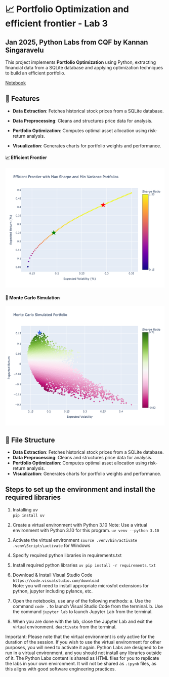 
# 📈 Portfolio Optimization and efficient frontier - Lab 3
## Jan 2025, Python Labs from CQF by Kannan Singaravelu


This project implements **Portfolio Optimization** using Python, extracting financial data from a SQLite database and applying optimization techniques to build an efficient portfolio.

[Notebook](https://armanddevacc.github.io/Portfolio-efficient-frontier-Lab3/lab3.html)


## 🚀 Features

- **Data Extraction**: Fetches historical stock prices from a SQLite database.

- **Data Preprocessing**: Cleans and structures price data for analysis.

- **Portfolio Optimization**: Computes optimal asset allocation using risk-return analysis.

- **Visualization**: Generates charts for portfolio weights and performance.
#### 📈 Efficient Frontier
<img src="efficient-frontier.png" alt="Efficient Frontier" width="700"/>

#### 🎯 Monte Carlo Simulation
<img src="efficient-frontier-2.png" alt="Monte Carlo Simulation" width="700"/>


## 📂 File Structure
- **Data Extraction**: Fetches historical stock prices from a SQLite database.  
- **Data Preprocessing**: Cleans and structures price data for analysis.  
- **Portfolio Optimization**: Computes optimal asset allocation using risk-return analysis.  
- **Visualization**: Generates charts for portfolio weights and performance.  



## Steps to set up the environment and install the required libraries
1. Installing uv                            
    `pip install uv`

2. Create a virtual environment with Python 3.10 
    Note: Use a virtual environment with Python 3.10 for this program.
    `uv venv --python 3.10`

3. Activate the virtual environment
    `source .venv/bin/activate`
    `.venv\Scripts\activate` for Windows

4. Specify required python libraries in requirements.txt

5. Install required python libraries 
    `uv pip install -r requirements.txt`

6. Download & Install Visual Studio Code
    `https://code.visualstudio.com/download`    
    Note: you will need to install appropriate microsfot extensions for python, jupyter including pylance, etc.

7. Open the notebooks, use any of the following methods:
    a. Use the command `code .` to launch Visual Studio Code from the terminal.
    b. Use the command `jupyter lab` to launch Jupyter Lab from the terminal.

8. When you are done with the lab, close the Jupyter Lab and exit the virtual environment.
    `deactivate` from the terminal.


Important: Please note that the virtual environment is only active for the duration of the session. If you wish to use the virtual environment for other purposes, you will need to activate it again. Python Labs are designed to be run in a virtual environment, and you should not install any libraries outside of it. The Python Labs content is shared as HTML files for you to replicate the labs in your own environment. It will not be shared as `.ipynb` files, as this aligns with good software engineering practices.
